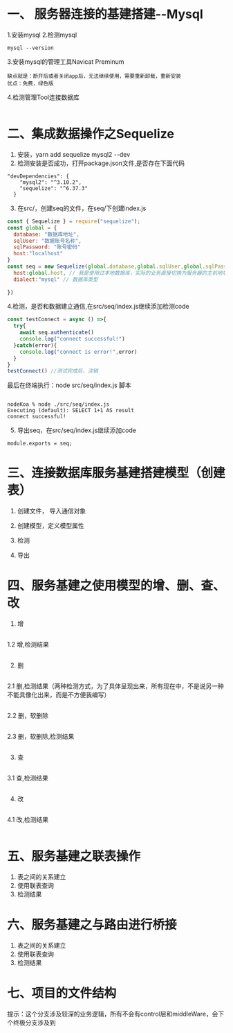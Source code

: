 # 一、 服务器连接的基建搭建--Mysql

1.安装mysql
2.检测mysql
```open 终端
mysql --version
```
3.安装mysql的管理工具Navicat Preminum
```
缺点就是：断开后或者关闭app后，无法继续使用，需要重新卸载，重新安装
优点：免费，绿色版
```
4.检测管理Tool连接数据库
```
```

# 二、集成数据操作之Sequelize

1. 安装，yarn add sequelize mysql2 --dev
2. 检测安装是否成功，打开package.json文件,是否存在下面代码
```
"devDependencies": {
    "mysql2": "^3.10.2",
    "sequelize": "^6.37.3"
  }
```
3. 在src/，创建seq的文件，在seq/下创建index.js

```index.js
const { Sequelize } = require("sequelize");
const global = {
  database: "数据库地址",
  sqlUser: "数据账号名称",
  sqlPassword: "账号密码"
  host:"localhost"
}
const seq = new Sequelize(global.database,global.sqlUser,global.sqlPassword,{
  host:global.host, // 我是使用过本地数据库，实际的业务直接切换为服务器的主机地址
  dialect:"mysql" // 数据库类型
  
})
```

4.检测，是否和数据建立通信,在src/seq/index.js继续添加检测code
```src/seq/index.js
const testConnect = async () =>{
  try{
    await seq.authenticate()
    console.log("connect successful!")
  }catch(error){
    console.log("connect is error!",error)
  }
}
testConnect() //测试完成后，注销
```
最后在终端执行：node src/seq/index.js 脚本

```终端显示的测试结果：

nodeKoa % node ./src/seq/index.js
Executing (default): SELECT 1+1 AS result
connect successful!

```

5. 导出seq，在src/seq/index.js继续添加code
```
module.exports = seq;
```

# 三、连接数据库服务基建搭建模型（创建表）
1. 创建文件， 导入通信对象

2. 创建模型，定义模型属性

3. 检测

4. 导出

# 四、服务基建之使用模型的增、删、查、改
1. 增
```src/serve/user.serve.js

```
1.2 增,检测结果
```在终端输出

```
2. 删
```src/serve/user.serve.js
```
2.1 删,检测结果（两种检测方式，为了具体呈现出来，所有现在中，不是说另一种不能具像化出来，而是不方便我编写）
```在终端输出

```
2.2 删，软删除
```src/serve/user.serve.js
```
2.3 删，软删除,检测结果
```在终端输出

```

3. 查
```src/serve/user.serve.js
```
3.1 查,检测结果
```在终端输出

```

4. 改
```src/serve/user.serve.js
```
4.1 改,检测结果
```在终端输出

```


# 五、服务基建之联表操作
1. 表之间的关系建立
2. 使用联表查询
3. 检测结果


# 六、服务基建之与路由进行桥接
1. 表之间的关系建立
2. 使用联表查询
3. 检测结果

# 七、项目的文件结构


提示：这个分支涉及较深的业务逻辑，所有不会有control层和middleWare，会下个终极分支涉及到




